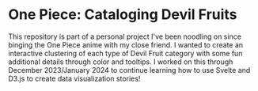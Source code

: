 # One Piece: Cataloging Devil Fruits
This repository is part of a personal project I've been noodling on since binging the One Piece anime with my close friend. I wanted to create an interactive clustering of each type of Devil Fruit category with some fun additional details through color and tooltips. I worked on this through December 2023/January 2024 to continue learning how to use Svelte and D3.js to create data visualization stories!
